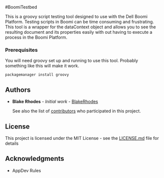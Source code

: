 #BoomiTestbed

This is a groovy script testing tool designed to use with the Dell Boomi Platform. Testing scripts in Boomi can be time consuming and frustrating. This tool is a wrapper for the dataContext object and allows you to see the resulting document and its properties easily with out having to execute a process in the Boomi Platform.

### Prerequisites

You will need groovy set up and running to use this tool. Probably something like this will make it work.

```
packagemanager install groovy
```

## Authors

* **Blake Rhodes** - *Initial work* - [BlakeRhodes](https://github.com/BlakeRhodes)

    See also the list of [contributors](https://github.com/BlakeRhodes/BoomiTestBed\contributors) who participated in this project.

## License

This project is licensed under the MIT License - see the [LICENSE.md](LICENSE.md) file for details

## Acknowledgments

* AppDev Rules

